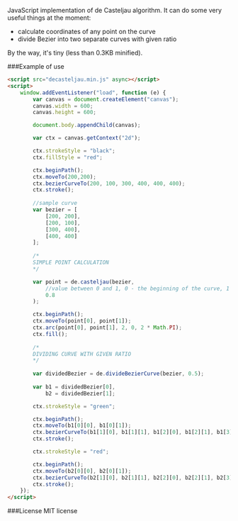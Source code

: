 JavaScript implementation of de Casteljau algorithm.
It can do some very useful things at the moment:
- calculate coordinates of any point on the curve
- divide Bezier into two separate curves with given ratio

By the way, it's tiny (less than 0.3KB minified).

###Example of use

```html
<script src="decasteljau.min.js" async></script>
<script>
    window.addEventListener("load", function (e) {
        var canvas = document.createElement("canvas");
        canvas.width = 600;
        canvas.height = 600;

        document.body.appendChild(canvas);

        var ctx = canvas.getContext("2d");

        ctx.strokeStyle = "black";
        ctx.fillStyle = "red";

        ctx.beginPath();
        ctx.moveTo(200,200);
        ctx.bezierCurveTo(200, 100, 300, 400, 400, 400);
        ctx.stroke();
        
        //sample curve
        var bezier = [
            [200, 200],
            [200, 100],
            [300, 400],
            [400, 400]
        ];
        
        /*
        SIMPLE POINT CALCULATION
        */

        var point = de.casteljau(bezier,
            //value between 0 and 1, 0 - the beginning of the curve, 1 - the end
            0.8
        );

        ctx.beginPath();
        ctx.moveTo(point[0], point[1]);
        ctx.arc(point[0], point[1], 2, 0, 2 * Math.PI);
        ctx.fill();
        
        /*
        DIVIDING CURVE WITH GIVEN RATIO
        */
        
        var dividedBezier = de.divideBezierCurve(bezier, 0.5);
        
        var b1 = dividedBezier[0],
            b2 = dividedBezier[1];

        ctx.strokeStyle = "green";

        ctx.beginPath();
        ctx.moveTo(b1[0][0], b1[0][1]);
        ctx.bezierCurveTo(b1[1][0], b1[1][1], b1[2][0], b1[2][1], b1[3][0], b1[3][1]);
        ctx.stroke();

        ctx.strokeStyle = "red";

        ctx.beginPath();
        ctx.moveTo(b2[0][0], b2[0][1]);
        ctx.bezierCurveTo(b2[1][0], b2[1][1], b2[2][0], b2[2][1], b2[3][0], b2[3][1]);
        ctx.stroke();
    });
</script>
```

###License
MIT license
